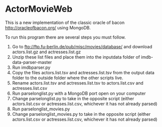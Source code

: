 ActorMovieWeb
=============

This is a new implementation of the classic oracle of bacon http://oracleofbacon.org/ using MongoDB.

To run this program there are several steps you must follow.

1. Go to ftp://ftp.fu-berlin.de/pub/misc/movies/database/ and download actors.list.gz and actresses.list.gz
2. Unzip these list files and place them into the inputdata folder of imdb-data-parser-master
3. Run imdbparser.py
4. Copy the files actors.list.tsv and actresses.list.tsv from the output data folder to the outside folder where the other scripts live.
5. Rename actors.list.tsv and actresses.list.tsv to actors.list.csv and actresses.list.csv
6. Run parselonglist.py with a MongoDB port open on your computer
7. Change parselonglist.py to take in the opposite script (either actors.list.csv or actresses.list.csv, whichever it has not already parsed)
8. Run parselonglist_movies.py
9. Change parselonglist_movies.py to take in the opposite script (either actors.list.csv or actresses.list.csv, whichever it has not already parsed)
